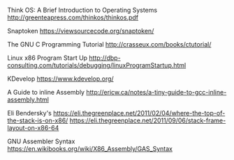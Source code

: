 Think OS: A Brief Introduction to Operating Systems
http://greenteapress.com/thinkos/thinkos.pdf

Snaptoken
https://viewsourcecode.org/snaptoken/

The GNU C Programming Tutorial
http://crasseux.com/books/ctutorial/

Linux x86 Program Start Up
http://dbp-consulting.com/tutorials/debugging/linuxProgramStartup.html

KDevelop
https://www.kdevelop.org/

A Guide to inline Assembly
http://ericw.ca/notes/a-tiny-guide-to-gcc-inline-assembly.html

Eli Bendersky's
https://eli.thegreenplace.net/2011/02/04/where-the-top-of-the-stack-is-on-x86/
https://eli.thegreenplace.net/2011/09/06/stack-frame-layout-on-x86-64

GNU Assembler Syntax
https://en.wikibooks.org/wiki/X86_Assembly/GAS_Syntax